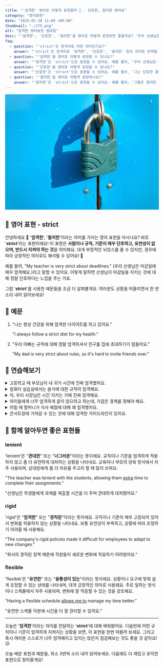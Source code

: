```yaml
---
title: "'엄격한' 영어로 어떻게 표현할까 🚦 - 단호한, 철저한 영어로"
category: "영어표현"
date: "2025-01-28 11:09 +09:00"
thumbnail: "./275.png"
alt: "엄격한 영어표현 썸네일"
desc: "'엄격한', '단호한', '철저한'을 영어로 어떻게 표현하면 좋을까요? '우리 선생님은 정말 엄격해요', '그는 단호한 결정을 내렸어요', '그들은 철저한 조사를 했어요' 등을 영어로 표현하는 법을 배워봅시다. 다양한 예문을 통해서 연습하고 본인의 표현으로 만들어 보세요."
faq:
  - question: "'strict'은 한국어로 어떤 의미인가요?"
    answer: "'strict'은 한국어로 '엄격한', '단호한', '철저한' 등의 의미로 번역될 수 있어요."
  - question: "'엄격한'을 영어로 어떻게 표현할 수 있나요?"
    answer: "'엄격한'은 'strict'으로 표현할 수 있어요. 예를 들어, '우리 선생님은 정말 엄격해요'는 'Our teacher is really strict'로 말할 수 있어요."
  - question: "'단호한'을 영어로 어떻게 표현할 수 있나요?"
    answer: "'단호한'은 'strict'으로 표현할 수 있어요. 예를 들어, '그는 단호한 결정을 내렸어요'는 'He made a strict decision'으로 표현할 수 있어요."
  - question: "'철저한'을 영어로 어떻게 표현하나요?"
    answer: "'철저한'은 'strict'으로 표현할 수 있어요. 예를 들어, '그들은 철저한 조사를 했어요'는 'They conducted a strict investigation'으로 말할 수 있어요."
---
```


![](./275-1.jpg)

## 🌟 영어 표현 - strict

안녕하세요 👋 '**엄격한**', '**철저한**'이라는 의미를 가지는 영어 표현을 아시나요? 바로 '**strict**'라는 표현이에요! 이 표현은 **사람이나 규칙, 기준이 매우 단호하고, 유연성이 없으며, 반드시 지켜야 하는 것**을 의미해요. 대개 부정적인 뉘앙스를 줄 수 있지만, 경우에 따라 긍정적인 의미로도 해석될 수 있어요! 🚦

예를 들어, "My teacher is very strict about deadlines." (우리 선생님은 마감일에 매우 엄격해요.)라고 말할 수 있어요. 이렇게 말하면 선생님이 마감일을 지키는 것에 대해 정말 단호하다는 느낌을 주는 거죠.

<div 
  data-inline-banner="🎉 새해에는 스픽 AI와 함께 영어 공부하자" 
  data-inline-banner-subtext="설날 특별 할인으로 최대 70% 할인! (~2/3)" 
  data-inline-banner-link="https://app.usespeak.com/kr-ko/sale/kr-affiliate-special/?ref=engple-inline"
  data-inline-banner-caption="해당 링크를 통해 구매시 일정액의 수수료를 지급받습니다.">
</div>

그럼 '**strict**'를 사용한 예문들을 조금 더 살펴볼게요. 여러분도 상황을 떠올리면서 한 번 소리 내어 읽어보세요!

## 📖 예문

1. "나는 항상 건강을 위해 엄격한 다이어트를 하고 있어요."

   "I always follow a strict diet for my health."

2. "우리 아빠는 규칙에 대해 정말 엄격하셔서 친구를 집에 초대하기가 힘들어요."

   "My dad is very strict about rules, so it's hard to invite friends over."

## 💬 연습해보기

<details>
<summary>고등학교 때 부모님이 내 귀가 시간에 진짜 엄격했어요.</summary>
<span>My parents were really strict about my curfew in high school.</span>
</details>

<details>
<summary>컴퓨터 실습실에서는 음식에 대한 규칙이 엄격해요.</summary>
<span>We have strict rules about food in the computer lab.</span>
</details>

<details>
<summary>아, 우리 사장님은 시간 지키는 거에 진짜 엄격해요.</summary>
<span>Man, my boss is super strict about being <a href="/blog/vocab-1/043.on-time/">on time</a>.</span>
</details>

<details>
<summary>아이들에게 너무 엄격하게 굴지 않으려고 하는데, 가끔은 경계를 정해야 해요.</summary>
<span>I <a href="/blog/in-english/117.try-to/">try not to</a> be too strict with my kids, but sometimes you have to set boundaries.</span>
</details>

<details>
<summary>어릴 때 할머니가 식사 예절에 대해 꽤 엄격했어요.</summary>
<span>My grandma was pretty strict about table manners when I was growing up.</span>
</details>

<details>
<summary>콘서트장에 가져갈 수 있는 것에 대해 엄격한 가이드라인이 있어요.</summary>
<span>They've got strict guidelines about what you can bring into the concert venue.</span>
</details>

## 🤝 함께 알아두면 좋은 표현들

### lenient

'lenient'은 "**관대한**" 또는 "**너그러운**"이라는 뜻이에요. 규칙이나 기준을 엄격하게 적용하지 않고 좀 더 유연하게 대처하는 상황을 나타내요. 교육이나 부모의 양육 방식에서 자주 사용되며, 상대방에게 좀 더 자유를 주고자 할 때 많이 쓰여요.

"The teacher was lenient with the students, allowing them [extra](/blog/in-english/265.extra/) time to complete their assignments."

"선생님은 학생들에게 과제를 제출할 시간을 더 주며 관대하게 대처했어요."

### rigid

'rigid'은 "**엄격한**" 또는 "**경직된**"이라는 뜻이에요. 규칙이나 기준이 매우 고정되어 있어서 변화를 허용하지 않는 상황을 나타내요. 보통 유연성이 부족하고, 상황에 따라 조정하기 어려울 때 사용해요.

"The company's rigid policies made it difficult for employees to adapt to new changes."

"회사의 경직된 정책 때문에 직원들이 새로운 변화에 적응하기 어려웠어요."

### flexible

'flexible'은 "**유연한**" 또는 "**융통성이 있는**"이라는 뜻이에요. 상황이나 요구에 맞춰 쉽게 조정할 수 있는 상태를 나타내며, 대개 긍정적인 의미로 사용돼요. 주로 일하는 방식이나 스케줄에서 자주 사용되며, 변화에 잘 적응할 수 있는 것을 강조해요.

"Having a flexible schedule [allows me to](/blog/in-english/027.allow-to-do/) manage my time better."

"유연한 스케줄 덕분에 시간을 더 잘 관리할 수 있어요."

---

오늘은 '**엄격한**'이라는 의미를 전달하는 '**strict**'에 대해 배워봤어요. 다음번에 어떤 규칙이나 기준이 엄격하게 지켜지는 상황을 보면, 이 표현을 한번 떠올려 보세요. 그리고 혹시 여러분 스스로가 너무 엄격해지고 있지는 않은지 점검해보는 것도 좋을 것 같아요! 😊

오늘 배운 표현과 예문들, 최소 3번씩 소리 내어 읽어보세요. 다음에도 더 재밌고 유익한 표현으로 찾아올게요!
